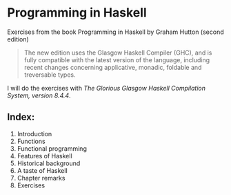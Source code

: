 # Programming in Haskell

Exercises from the book Programming in Haskell by Graham Hutton (second edition)

> The new edition uses the Glasgow Haskell Compiler (GHC), and is fully compatible with the latest version of the language, including recent changes concerning applicative, monadic, foldable and treversable types.

I will do the exercises with 
*The Glorious Glasgow Haskell Compilation System, version 8.4.4*.

## Index:

1. Introduction
  1. Functions
  1. Functional programming
  1. Features of Haskell
  1. Historical background
  1. A taste of Haskell
  1. Chapter remarks
  1. Exercises

